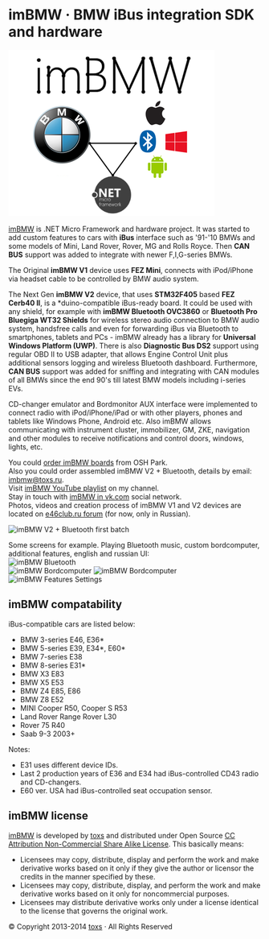﻿imBMW · BMW iBus integration SDK and hardware
=========================

[imBMW]: http://imBMW.net "imBMW"
[toxs]: http://toxs.ru "toxs"

![imBMW Splash](./Images/splash.png)

[imBMW] is .NET Micro Framework and hardware project. It was started to add custom features to cars with **iBus** interface such as '91-'10 BMWs and some models of Mini, Land Rover, Rover, MG and Rolls Royce. Then **CAN BUS** support was added to integrate with newer F,I,G-series BMWs.

The Original **imBMW V1** device uses **FEZ Mini**, connects with iPod/iPhone via headset cable to be controlled by BMW audio system.

The Next Gen **imBMW V2** device, that uses **STM32F405** based **FEZ Cerb40 II**, is a *duino-compatible iBus-ready board. It could be used with any shield, for example with **imBMW Bluetooth OVC3860** or **Bluetooth Pro Bluegiga WT32 Shields** for wireless stereo audio connection to BMW audio system, handsfree calls and even for forwarding iBus via Bluetooth to smartphones, tablets and PCs - imBMW already has a library for **Universal Windows Platform (UWP)**. There is also **Diagnostic Bus DS2** support using regular OBD II to USB adapter, that allows Engine Control Unit plus additional sensors logging and wireless Bluetooth dashboard. Furthermore, **CAN BUS** support was added for sniffing and integrating with CAN modules of all BMWs since the end 90's till latest BMW models including i-series EVs.

CD-changer emulator and Bordmonitor AUX interface were implemented to connect radio with iPod/iPhone/iPad or with other players, phones and tablets like Windows Phone, Android etc. 
Also imBMW allows communicating with instrument cluster, immobilizer, GM, ZKE, navigation and other modules to receive notifications and control doors, windows, lights, etc.

You could [order imBMW boards](http://oshpark.com/profiles/toxsedyshev) from OSH Park.  
Also you could order assembled imBMW V2 + Bluetooth, details by email: [imbmw@toxs.ru](mailto:imbmw@toxs.ru).  
Visit [imBMW YouTube playlist](http://www.youtube.com/playlist?list=PLDuwqawzvazj9iFQQ9aeggeXeUPphfv94) on my channel.  
Stay in touch with [imBMW in vk.com](http://vk.com/imbmw) social network.  
Photos, videos and creation process of imBMW V1 and V2 devices are located on [e46club.ru forum](http://bmwfanatics.ru/forumvb/viewtopic.php?f=32&t=92399) (for now, only in Russian).

![imBMW V2 + Bluetooth first batch](./Images/v2_some_items.jpg "imBMW V2 + Bluetooth first batch")

Some screens for example. Playing Bluetooth music, custom bordcomputer, additional features, english and russian UI:  
![imBMW Bluetooth](./Images/screen_bt.jpg "imBMW Bluetooth")  
![imBMW Bordcomputer](./Images/screen_bc_en.jpg "imBMW Bordcomputer Eng") 
![imBMW Bordcomputer](./Images/screen_bc_ru.jpg "imBMW Bordcomputer Rus")  
![imBMW Features Settings](./Images/screen_set.jpg "imBMW Features Settings Rus")

imBMW compatability
------------------

iBus-compatible cars are listed below:
* BMW 3-series E46, E36*
* BMW 5-series E39, E34*, E60*
* BMW 7-series E38
* BMW 8-series E31*
* BMW X3 E83
* BMW X5 E53
* BMW Z4 E85, E86
* BMW Z8 E52
* MINI Cooper R50, Cooper S R53
* Land Rover Range Rover L30
* Rover 75 R40
* Saab 9-3 2003+

Notes:
* E31 uses different device IDs.
* Last 2 production years of E36 and E34 had iBus-controlled CD43 radio and CD-changers.
* E60 ver. USA had iBus-controlled seat occupation sensor.

imBMW license
------------------

[imBMW] is developed by [toxs] and distributed under Open Source
[CC Attribution Non-Commercial Share Alike License](http://creativecommons.org/licenses/by-nc-sa/3.0/). 
This basically means:
* Licensees may copy, distribute, display and perform the work and make derivative works 
based on it only if they give the author or licensor the credits in the manner specified by these.
* Licensees may copy, distribute, display, and perform the work and make derivative works 
based on it only for noncommercial purposes.
* Licensees may distribute derivative works only under a license identical to the license 
that governs the original work.


© Copyright 2013-2014 [toxs] · All Rights Reserved